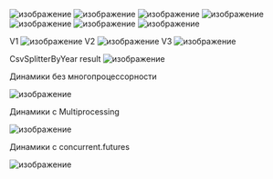 ![изображение](https://user-images.githubusercontent.com/103134410/205736721-9906c2df-200d-4e4b-bafc-c25efd94ddb2.png)
![изображение](https://user-images.githubusercontent.com/103134410/205736876-8c7edbd8-c857-46c7-9745-8aa8daf0a0ba.png)
![изображение](https://user-images.githubusercontent.com/103134410/205737057-d9bf882a-c1cc-4425-b187-c7701ec599cb.png)
![изображение](https://user-images.githubusercontent.com/103134410/205738025-eb8fdc31-75b8-40a9-8454-a230d3b6ccb3.png)
![изображение](https://user-images.githubusercontent.com/103134410/205738132-b8bfe7e2-fcf0-4fdd-883c-cf7babc8b1e7.png)
![изображение](https://user-images.githubusercontent.com/103134410/205738216-bff3663f-be95-410b-8811-635719fb5b6b.png)
![изображение](https://user-images.githubusercontent.com/103134410/205747842-5b3d580e-086d-45cf-b408-65aad2e704d0.png)

V1
![изображение](https://user-images.githubusercontent.com/103134410/205748161-86be1340-f6a1-47d1-bfcc-e775c4ab86c3.png)
V2
![изображение](https://user-images.githubusercontent.com/103134410/205748343-421e4f7a-8bf3-4046-b92f-527ec2086847.png)
V3
![изображение](https://user-images.githubusercontent.com/103134410/205747579-12c5e1f0-69bf-4674-884a-979e3eed1a7e.png)

CsvSplitterByYear result
![изображение](https://user-images.githubusercontent.com/103134410/206735555-d98357f0-fe01-4397-a9ac-b80cacf80207.png)

Динамики без многопроцессорности

![изображение](https://user-images.githubusercontent.com/103134410/206861457-88fa9016-3022-403c-bbf7-ad21b8ac2f41.png)

Динамики с Multiprocessing

![изображение](https://user-images.githubusercontent.com/103134410/206861567-ed5d616b-c6ec-41d1-a5c3-36fe060c6124.png)

Динамики с concurrent.futures

![изображение](https://user-images.githubusercontent.com/103134410/206861601-e5e6dd77-7633-4adf-938d-34d1a1034b81.png)